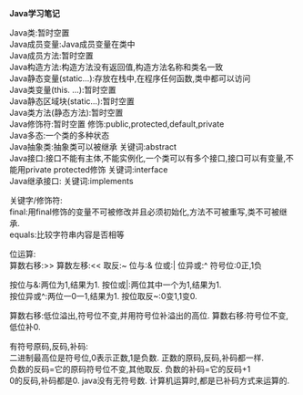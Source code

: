 **Java学习笔记**<br/>

Java类:暂时空置<br/>
Java成员变量:Java成员变量在类中<br/>
Java成员方法:暂时空置<br/>
Java构造方法:构造方法没有返回值,构造方法名称和类名一致<br/>
Java静态变量(static...):存放在栈中,在程序任何函数,类中都可以访问<br/>
Java类变量(this. ...):暂时空置<br/>
Java静态区域块(static...):暂时空置<br/>
Java类方法(静态方法):暂时空置<br/>
Java修饰符:暂时空置 修饰:public,protected,default,private<br/>
Java多态:一个类的多种状态</br>
Java抽象类:抽象类可以被继承  关键词:abstract</br>
Java接口:接口不能有主体,不能实例化,一个类可以有多个接口,接口可以有变量,不能用private protected修饰 关键词:interface</br>
Java继承接口: 关键词:implements</br>


关键字/修饰符:<br/>
final:用final修饰的变量不可被修改并且必须初始化,方法不可被重写,类不可被继承.<br/>
equals:比较字符串内容是否相等<br/>

位运算:<br/>
算数右移:>>    算数左移:<<   取反:~   位与:&   位或:|   位异或:^     符号位:0正,1负<br/>

按位与&:两位为1,结果为1.   按位或|:两位其中一个为1,结果为1.<br/>
按位异或^:两位一0一1,结果为1.   按位取反~:0变1,1变0.<br/>

算数右移:低位溢出,符号位不变,并用符号位补溢出的高位.
算数右移:符号位不变,低位补0.

有符号原码,反码,补码:<br/>
二进制最高位是符号位,0表示正数,1是负数.   正数的原码,反码,补码都一样.<br/>
负数的反码=它的原码符号位不变,其他取反.   负数的补码=它的反码+1<br/>
0的反码,补码都是0.   java没有无符号数.   计算机运算时,都是已补码方式来运算的.<br/>


